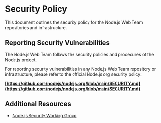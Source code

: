 # Security Policy

This document outlines the security policy for the Node.js Web Team repositories and infrastructure.

## Reporting Security Vulnerabilities

The Node.js Web Team follows the security policies and procedures of the Node.js project.

For reporting security vulnerabilities in any Node.js Web Team repository or infrastructure, please refer to the official Node.js org security policy:

**[https://github.com/nodejs/nodejs.org/blob/main/SECURITY.md](https://github.com/nodejs/nodejs.org/blob/main/SECURITY.md)**

## Additional Resources

- [Node.js Security Working Group](https://github.com/nodejs/security-wg)